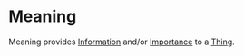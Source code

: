 # Meaning

Meaning provides [Information](60002.md) and/or [Importance](404.md) to a [Thing](60003.md).
